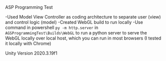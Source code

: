 ASP Programming Test

-Used Model View Controller as coding architecture to separate user (view) and control logic (model)
-Created WebGL build to run locally
  -Use command in powershell `py -m http.server` in `AGSProgrammingTest\Builds\WebGL`  to run a python server to serve the WebGL locally over local host, 
  which you can run in most browsers (I tested it locally with Chrome)

Unity Version 2020.3.19f1
